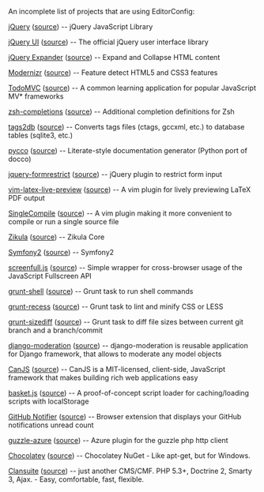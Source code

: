 An incomplete list of projects that are using EditorConfig:

[jQuery](http://jquery.com/) ([source](https://github.com/jquery/jquery)) -- jQuery JavaScript Library

[jQuery UI](http://jqueryui.com/) ([source](https://github.com/jquery/jquery-ui)) -- The official jQuery user interface library

[jQuery Expander](http://plugins.learningjquery.com/expander/) ([source](https://github.com/kswedberg/jquery-expander)) -- Expand and Collapse HTML content

[Modernizr](http://modernizr.com/) ([source](https://github.com/Modernizr/Modernizr)) -- Feature detect HTML5 and CSS3 features

[TodoMVC](http://todomvc.com) ([source](https://github.com/addyosmani/todomvc)) -- A common learning application for popular JavaScript MV* frameworks

[zsh-completions](http://github.com/zsh-users/zsh-completions#readme) ([source](http://github.com/zsh-users/zsh-completions)) -- Additional completion definitions for Zsh

[tags2db](http://xuhdev.github.com/tags2db) ([source](https://github.com/xuhdev/tags2db)) -- Converts tags files (ctags, gccxml, etc.) to database
tables (sqlite3, etc.)

[pycco](http://fitzgen.github.com/pycco/) ([source](https://github.com/fitzgen/pycco)) -- Literate-style documentation generator (Python port of docco)

[jquery-formrestrict](http://treyhunner.com/jquery-formrestrict/) ([source](https://github.com/treyhunner/jquery-formrestrict)) -- jQuery plugin to restrict form input

[vim-latex-live-preview](https://github.com/xuhdev/vim-latex-live-preview#readme) ([source](https://github.com/xuhdev/vim-latex-live-preview)) -- A vim plugin for lively previewing LaTeX PDF output

[SingleCompile](http://www.vim.org/scripts/script.php?script_id=3115) ([source](https://github.com/xuhdev/SingleCompile)) -- A vim plugin making it more convenient to compile or run a single source file

[Zikula](http://zikula.org/) ([source](https://github.com/zikula/core)) -- Zikula Core

[Symfony2](http://symfony.com/) ([source](https://github.com/symfony/symfony)) -- Symfony2

[screenfull.js](https://github.com/sindresorhus/screenfull.js#readme) ([source](https://github.com/sindresorhus/screenfull.js)) -- Simple wrapper for cross-browser usage of the JavaScript Fullscreen API

[grunt-shell](https://github.com/sindresorhus/grunt-shell#readme) ([source](https://github.com/sindresorhus/grunt-shell)) -- Grunt task to run shell commands

[grunt-recess](https://github.com/sindresorhus/grunt-recess#readme) ([source](https://github.com/sindresorhus/grunt-recess)) -- Grunt task to lint and minify CSS or LESS

[grunt-sizediff](https://github.com/sindresorhus/grunt-sizediff#readme) ([source](https://github.com/sindresorhus/grunt-sizediff)) -- Grunt task to diff file sizes between current git branch and a branch/commit

[django-moderation](https://github.com/dominno/django-moderation#readme) ([source](https://github.com/dominno/django-moderation)) -- django-moderation is reusable application for Django framework, that allows to moderate any model objects

[CanJS](http://canjs.us/) ([source](https://github.com/jupiterjs/canjs)) -- CanJS is a MIT-licensed, client-side, JavaScript framework that makes building rich web applications easy

[basket.js](http://addyosmani.github.com/basket.js/) ([source](https://github.com/addyosmani/basket.js)) -- A proof-of-concept script loader for caching/loading scripts with localStorage

[GitHub Notifier](https://github.com/sindresorhus/GitHub-Notifier#readme) ([source](https://github.com/sindresorhus/GitHub-Notifier)) -- Browser extension that displays your GitHub notifications unread count

[guzzle-azure](https://github.com/gimler/guzzle-azure#readme) ([source](https://github.com/gimler/guzzle-azure)) -- Azure plugin for the guzzle php http client

[Chocolatey](http://chocolatey.org) ([source](https://github.com/chocolatey/chocolatey)) -- Chocolatey NuGet - Like apt-get, but for Windows.

[Clansuite](http://clansuite.com/) ([source](https://github.com/Clansuite/Clansuite)) -- just another CMS/CMF. PHP 5.3+, Doctrine 2, Smarty 3, Ajax. - Easy, comfortable, fast, flexible.